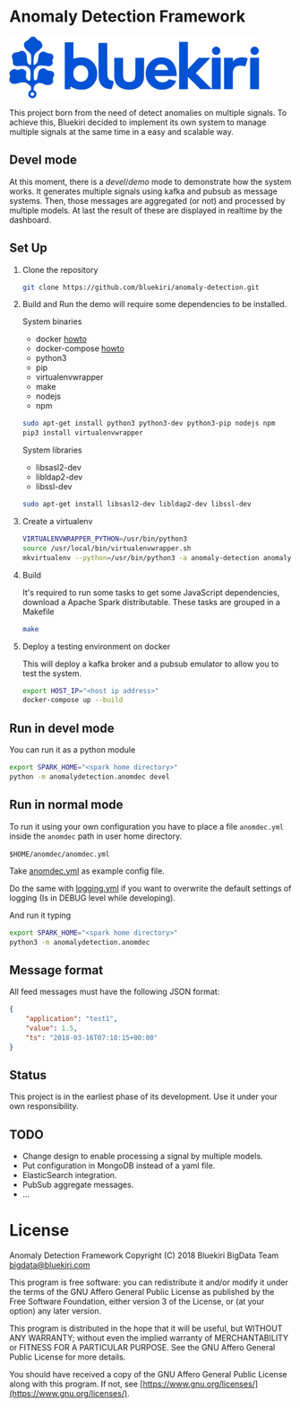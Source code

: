 # Anomaly Detection Framework

![N|Bluekiri](var/bluekiri_logo.png?raw=true "Bluekiri")

This project born from the need of detect anomalies on multiple signals.
To achieve this, Bluekiri decided to implement its own system to manage
multiple signals at the same time in a easy and scalable way.

## Devel mode

At this moment, there is a _devel_/_demo_ mode to demonstrate how the system works. It
generates multiple signals using kafka and pubsub as message systems. Then,
those messages are aggregated (or not) and processed by multiple models. At
last the result of these are displayed in realtime by the dashboard.

## Set Up

1. Clone the repository

    ```bash
    git clone https://github.com/bluekiri/anomaly-detection.git
    ```

2. Build and Run the demo will require some dependencies to be installed.

    System binaries
    
    - docker [howto](https://docs.docker.com/install/#supported-platforms)
    - docker-compose [howto](https://docs.docker.com/compose/install/)
    - python3
    - pip
    - virtualenvwrapper
    - make
    - nodejs
    - npm
    
    ```bash
    sudo apt-get install python3 python3-dev python3-pip nodejs npm
    pip3 install virtualenvwrapper
    ```
    
    System libraries
    
    - libsasl2-dev
    - libldap2-dev
    - libssl-dev
    
    ```bash
    sudo apt-get install libsasl2-dev libldap2-dev libssl-dev
    ```

3. Create a virtualenv

    ```bash
    VIRTUALENVWRAPPER_PYTHON=/usr/bin/python3
    source /usr/local/bin/virtualenvwrapper.sh
    mkvirtualenv --python=/usr/bin/python3 -a anomaly-detection anomaly-detection
    ```

4. Build

    It's required to run some tasks to get some JavaScript dependencies, download
    a Apache Spark distributable. These tasks are grouped in a Makefile
    
    ```bash
    make
    ```

5. Deploy a testing environment on docker

    This will deploy a kafka broker and a pubsub emulator to allow you to test
    the system.

    ```bash
    export HOST_IP="<host ip address>"
    docker-compose up --build
    ```

## Run in devel mode

You can run it as a python module

```bash
export SPARK_HOME="<spark home directory>"
python -m anomalydetection.anomdec devel
```
    
## Run in normal mode

To run it using your own configuration you have to place a file ```anomdec.yml```
inside the ```anomdec``` path in user home directory.

```$HOME/anomdec/anomdec.yml```

Take [anomdec.yml](src/anomalydetection/anomdec.yml) as example config file.

Do the same with [logging.yml](src/anomalydetection/logging.yml) if you want
to overwrite the default settings of logging (Is in DEBUG level while developing).

And run it typing

```bash
export SPARK_HOME="<spark home directory>"
python3 -m anomalydetection.anomdec
```

## Message format

All feed messages must have the following JSON format:

```json
{
    "application": "test1",
    "value": 1.5,
    "ts": "2018-03-16T07:10:15+00:00"
}
```

## Status

This project is in the earliest phase of its development. Use it under your
own responsibility.

## TODO

* Change design to enable processing a signal by multiple models.
* Put configuration in MongoDB instead of a yaml file.
* ElasticSearch integration.
* PubSub aggregate messages.
* ...

# License

Anomaly Detection Framework
Copyright (C) 2018 Bluekiri BigData Team <bigdata@bluekiri.com>

This program is free software: you can redistribute it and/or modify
it under the terms of the GNU Affero General Public License as
published by the Free Software Foundation, either version 3 of the
License, or (at your option) any later version.

This program is distributed in the hope that it will be useful,
but WITHOUT ANY WARRANTY; without even the implied warranty of
MERCHANTABILITY or FITNESS FOR A PARTICULAR PURPOSE.  See the
GNU Affero General Public License for more details.

You should have received a copy of the GNU Affero General Public License
along with this program.  If not, see [https://www.gnu.org/licenses/](https://www.gnu.org/licenses/).